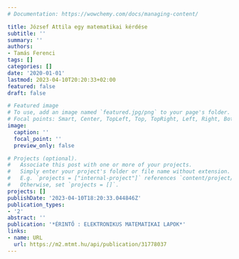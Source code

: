 ```yaml
---
# Documentation: https://wowchemy.com/docs/managing-content/

title: József Attila egy matematikai kérdése
subtitle: ''
summary: ''
authors:
- Tamás Ferenci
tags: []
categories: []
date: '2020-01-01'
lastmod: 2023-04-10T20:20:33+02:00
featured: false
draft: false

# Featured image
# To use, add an image named `featured.jpg/png` to your page's folder.
# Focal points: Smart, Center, TopLeft, Top, TopRight, Left, Right, BottomLeft, Bottom, BottomRight.
image:
  caption: ''
  focal_point: ''
  preview_only: false

# Projects (optional).
#   Associate this post with one or more of your projects.
#   Simply enter your project's folder or file name without extension.
#   E.g. `projects = ["internal-project"]` references `content/project/deep-learning/index.md`.
#   Otherwise, set `projects = []`.
projects: []
publishDate: '2023-04-10T18:20:33.044846Z'
publication_types:
- '2'
abstract: ''
publication: '*ÉRINTŐ : ELEKTRONIKUS MATEMATIKAI LAPOK*'
links:
- name: URL
  url: https://m2.mtmt.hu/api/publication/31778037
---
```

